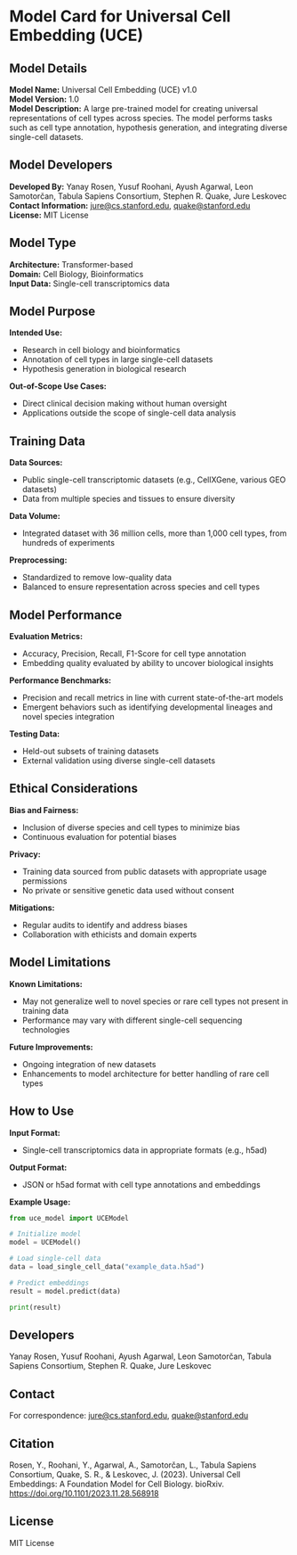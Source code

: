 # Model Card for Universal Cell Embedding (UCE)

## Model Details

**Model Name:** Universal Cell Embedding (UCE) v1.0  
**Model Version:** 1.0  
**Model Description:** A large pre-trained model for creating universal representations of cell types across species. The model performs tasks such as cell type annotation, hypothesis generation, and integrating diverse single-cell datasets.

## Model Developers

**Developed By:** Yanay Rosen, Yusuf Roohani, Ayush Agarwal, Leon Samotorčan, Tabula Sapiens Consortium, Stephen R. Quake, Jure Leskovec  
**Contact Information:** jure@cs.stanford.edu, quake@stanford.edu  
**License:** MIT License

## Model Type

**Architecture:** Transformer-based  
**Domain:** Cell Biology, Bioinformatics  
**Input Data:** Single-cell transcriptomics data

## Model Purpose

**Intended Use:**  
- Research in cell biology and bioinformatics
- Annotation of cell types in large single-cell datasets
- Hypothesis generation in biological research

**Out-of-Scope Use Cases:**  
- Direct clinical decision making without human oversight
- Applications outside the scope of single-cell data analysis

## Training Data

**Data Sources:**  
- Public single-cell transcriptomic datasets (e.g., CellXGene, various GEO datasets)
- Data from multiple species and tissues to ensure diversity

**Data Volume:**  
- Integrated dataset with 36 million cells, more than 1,000 cell types, from hundreds of experiments

**Preprocessing:**  
- Standardized to remove low-quality data
- Balanced to ensure representation across species and cell types

## Model Performance

**Evaluation Metrics:**  
- Accuracy, Precision, Recall, F1-Score for cell type annotation
- Embedding quality evaluated by ability to uncover biological insights

**Performance Benchmarks:**  
- Precision and recall metrics in line with current state-of-the-art models
- Emergent behaviors such as identifying developmental lineages and novel species integration

**Testing Data:**  
- Held-out subsets of training datasets
- External validation using diverse single-cell datasets

## Ethical Considerations

**Bias and Fairness:**  
- Inclusion of diverse species and cell types to minimize bias
- Continuous evaluation for potential biases

**Privacy:**  
- Training data sourced from public datasets with appropriate usage permissions
- No private or sensitive genetic data used without consent

**Mitigations:**  
- Regular audits to identify and address biases
- Collaboration with ethicists and domain experts

## Model Limitations

**Known Limitations:**  
- May not generalize well to novel species or rare cell types not present in training data
- Performance may vary with different single-cell sequencing technologies

**Future Improvements:**  
- Ongoing integration of new datasets
- Enhancements to model architecture for better handling of rare cell types

## How to Use

**Input Format:**  
- Single-cell transcriptomics data in appropriate formats (e.g., h5ad)

**Output Format:**  
- JSON or h5ad format with cell type annotations and embeddings

**Example Usage:**
```python
from uce_model import UCEModel

# Initialize model
model = UCEModel()

# Load single-cell data
data = load_single_cell_data("example_data.h5ad")

# Predict embeddings
result = model.predict(data)

print(result)
```

## Developers

Yanay Rosen, Yusuf Roohani, Ayush Agarwal, Leon Samotorčan, Tabula Sapiens Consortium, Stephen R. Quake, Jure Leskovec

## Contact

For correspondence: jure@cs.stanford.edu, quake@stanford.edu

## Citation

Rosen, Y., Roohani, Y., Agarwal, A., Samotorčan, L., Tabula Sapiens Consortium, Quake, S. R., & Leskovec, J. (2023). Universal Cell Embeddings: A Foundation Model for Cell Biology. bioRxiv. https://doi.org/10.1101/2023.11.28.568918

## License

MIT License
